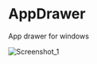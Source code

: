 # AppDrawer
App drawer for windows

![Screenshot_1](https://user-images.githubusercontent.com/49817274/92008594-0aa56700-ed50-11ea-8741-0289b7b14456.png)

